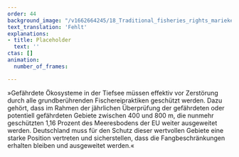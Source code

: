 ```yaml
---
order: 44
background_image: "/v1662664245/18_Traditional_fisheries_rights_marieke-weller-unsplash_d2mev4_g8fgyf.jpg"
text_translation: 'Fehlt'
explanations:
- title: Placeholder
  text: ''
ctas: []
animation:
  number_of_frames: 

---
```

»Gefährdete Ökosysteme in der Tiefsee müssen effektiv vor Zerstörung durch alle grundberührenden Fischereipraktiken geschützt werden. Dazu gehört, dass im Rahmen der jährlichen Überprüfung der gefährdeten oder potentiell gefährdeten Gebiete zwischen 400 und 800 m, die nunmehr geschützten 1,16 Prozent des Meeresbodens der EU weiter ausgeweitet werden. Deutschland muss für den Schutz dieser wertvollen Gebiete eine starke Position vertreten und sicherstellen, dass die Fangbeschränkungen erhalten bleiben und ausgeweitet werden.«